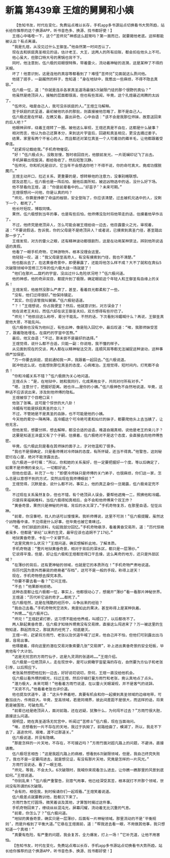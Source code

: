 # 新篇 第439章 王煊的舅舅和小姨
        【告知书友，时代在变化，免费站点难以长存，手机app多书源站点切换看书大势所趋，站长给你推荐的这个换源APP，听书音色多、换源、找书都好使！】
       王煊心中咯噔一下，这个“苦师兄”神感这么超常吗？第一面而已，就要揭他老底。这样都能被认出？有点离谱。
       “我是孔煊，从没见过什么王御圣。”他自然第一时间否认了。
       现在去和妖庭真圣相见的话，估计老王、大王，这两人的所有旧账，都会扣在他头上不可。
       他心虽大，但那口特大号的黑锅也背不下。
       同时，他注意到，伍六极的双眼很特殊，带着雷火，流动着神秘的涟漪，这是某种了不得的天眼。
       坏了！他意识到，这是连他的真容等都看到了？难怪“苦师兄”见面就这么质问他。
       他搓了搓手，一副赧然的样子，告知道：“身在地狱中，我惹出一些麻烦，不得不隐去真容。”
       伍六极一怔，道：“你就是连杀各家真圣道场最强5次破限门徒的那个很野的真仙？”
       他虽然是绝顶异人，接触的层面都很高，但也有些耳闻，毕竟，这个孔煊最近闹腾的太凶了。
       “伍师兄，咱是自己人，我可没杀妖庭的人。”王煊立马解释。
       至于妖庭的武呈道，最初被他坑杀的那批，则直接被他忽略了，那不是自己人。
       伍六极还是在怀疑，左瞧又看，露出异色，心中自语：“该不会是我那位师妹，故意送回来的后人吧？”
       他眼神异样，绕着王煊转了一圈。被他这么审视，王煊还真是不自在，这都是什么破事？
       相对而言，他认为自己还算本分，来到这片宇宙后，回避和真圣相见，更没去捅过娄子。
       结果，家里有两个不省心的人，而且都还对某位真圣一个人可着劲的薅羊毛，让他都跟着受牵连。
       “赶紧将记载给我。”手机奇物催促。
       “好！”伍六极点头，没敢怠慢，暂时收回目光，他额前发光，一片斑斓印记飞了出去。
       手机屏幕出现旋涡，都给吸收了，然后短暂沉静。
       “伍师兄，你和机兄是旧识，它当年不会想选你吧？不得不说，你的命可真大，竟成功摆脱魔爪。”
       王煊主动开口，拉近关系，更重要的是，想转移他的注意力，没事别瞎联想。
       提及这茬儿，伍六极也是一阵后怕，据他后面所知，被这凶物选中的话，没什么好下场。
       他不禁看向王煊，道：“你是前辈看中的……‘好苗子’？未来可期。”
       王煊很想问一问他，你是认真的吗？
       “师兄，你算是挣断了命运的枷锁，安全登陆了，你应该清楚，过去被机兄选中的人，没剩下一个，都死了。”
       他长吁短叹，博取同情。
       果然，伍六极想到当年的事，也是有些后怕，他师傅没及时将他带走的话，估摸着他早作古了。
       不过，他终究是绝顶异人，怎么可能会被王煊给绕一边去，他目露雷火之光，审视着，道：“不要说假话，告诉我，你的父母是不是绝顶异人？或者说，已摸索到真圣门径，甚至踏出那一步了。”
       王煊发现，对方的雷火之眼，还有精神波动都很剧烈，这是在动用某种禁法，辨别他所说话语的真假。
       他看了一眼手机奇物，它神游物外，根本没理会这里。
       他轻轻一叹，道：“我父母是至高奇人，有没有摸索到门径，我也不清楚。”
       他也豁出去了，在这黄昏奇景中，即便暴露了，还能将他怎么样不成？大不了就和在真仙5次破限领域中苦修三万年的伍六极大战一场就是了！
       “他们在那片……腐朽的宇宙，没出过什么危险状况吧？”伍六极问道。
       他的神感，他的奇异双目，都提升到了极限，确定眼前这个年轻人和王御圣有血缘上的关系！
       王煊发现，他居然没那么严肃了，甚至，看着目光都柔和了一些。
       “没有，他们过得很好。”他保持镇定。
       “其实，你应该管我叫舅舅。”伍六极轻语道。
       “？！”王煊想说，你占我便宜？然后，他就意识到，对方误会了！
       他在说老王夫妇，而伍六却在说王御圣夫妇，双方想得有些拧巴了。
       “师兄！”他依旧这么称呼，辈分不能乱。不然的话，下次看到冷媚喊什么？再说，王御圣真是他大哥，不能乱叫。
       伍六极倒也没有为他纠正，有些出神，像是陷入回忆中，最后叹道：“唉，我那师妹受苦了，跟着隐姓埋名，在腐朽的宇宙中苦熬。”
       最后，他又自语：“不过，那未尝不是最好的选择。”
       王煊觉得，说什么都不合适，只能一副：你说啥，我不懂的样子。
       从见面到现在的交谈，两人都在以精神秘法交流，连顺风耳等都无法捕捉这种波动，这种事得严加保密。
       “万一你要去妖庭，提前通知我一声，我跟着一起回去。”伍六极说道。
       就冲他这么说，也能想到那位真圣的态度，心病难治。王煊觉得，短时间内，打死都不会去！
       “你和冷媚关系不错？”伍六极颇为关心地问道。
       王煊点头：“是，在地狱中，她和我同行，化成黑袍女子，共同对付所有对手。”
       “嗯，注意分寸，把握好距离。她也许……是你的小姨。”伍六极神色不自然地说道，毕竟，这种话不应该说出来，涉及到他师傅的隐私。
       王煊被惊了个目瞪口呆！
       他张了张嘴，这可是个惊世的大八卦！
       冷媚有可能是妖庭真圣的女儿？
       不过，不管她是不是真圣的血脉，也不可能是他的小姨。
       今天他的辈分一降再降，连冷媚这个可冷艳可柔和灿烂的妹子，都要爬他头上去当姨了，让他无言。
       但他发现，想要分辨，想去解释，都没合适的话语，难道自揭真相，说他是老王的亲儿子？
       这要是知道王泽盛又有了个子嗣，估摸着，伍六极绝对不是这个态度，会直接去向他师傅告密。
       毕竟，伍六极此刻是看在其师妹的面子上，才对他温和了很多。
       “我也不是很确定，只是看师傅对冷师妹的态度，有所怀疑，还当不得真。”他警告，这则秘密烂在心里，绝对不能泄露出去。
       伍六极进一步叮嘱：“所以，你和她的关系虽好，但一定要把握好一个度。等以后确定了，如果不是师傅的亲女儿，一切都好说。”
       但他也低语，补充了一句：“即便冷师妹只是师傅的关门弟子，也很麻烦，你们这一家，怎么总是以意想不到的方式，突然出现在我师傅眼前？”
       王煊觉得，沉默是金，说什么都不对。事实上，他的真正身份一旦揭露，伍六极肯定兜不住。
       不过现在关系虽然复杂，但也不错，有个绝顶异人误会，要帮他遮掩一二，照拂他和冷媚。
       只是将来福祸难料，当伍六极得知真相后，会不会和他师傅来个双王炸？
       “黄昏奇景，果然只是神秘的开端，背后的水太深了。”手机奇物复苏，在那里自语，怔怔出神。
       “前辈，你没事吧，找人的话可以慢慢来。我听师傅说，这里不可测！”伍六极提醒，虽然这个凶物看中谁，不见得是什么好事，但毕竟也被它青睐过。
       “嗯，你们妖庭的资料，勾起我部分回忆。”手机奇物悬浮，看着黄昏交易所，道：“历代惊艳者虽多，但都是‘新纪’以来的生灵，最早应该也追朔不了17纪。”
       地狱黄昏奇景，卡在一个关键节点。
       “这里究竟什么状况？”王煊问道，确实想解析此地，了解本质。
       手机奇物道：“整片地狱黄昏奇景，相对于背后的深水区，都只是一层薄纱。”
       它说得平澹，但是，却让伍六极和王煊都觉得口干舌燥，这么离奇的地方，还只是外部区域？
       “在薄纱的背后，还有更神秘的领域，也就是它的本质所在！”手机奇物严肃地说道。
       将历代因为意外而暴毙的绝艳者“存档”，这可不是一般的手段，称得上逆天！
       现在，手机奇物想去探究本质。
       “你要不要去看一看？”它问王煊。
       “不去！”他果断地拒绝。
       这种态度都让伍六极都一怔，事实上，他都很动心了，想揭开“薄纱”看一看那片神秘世界。
       王煊道：“历代听它话的奇才……都死了。”
       伍六极哑然，这是在残酷的经历中，斗争出来的经验？
       “我自己去看。”手机奇物凭空消失，竟是如此的果决，甚至称得上是某种执着。
       “外甥……”伍六极开口。
       “师兄！”王煊赶紧打断，这习惯不能给他养成，叫顺口了，以后都改不了。
       两人聊起黄昏奇景，伍六极才知晓外甥竟没有交易牌，直接这么闯进来了？万一被这里的生物知道，群起而攻之，那就真的枉死了，彻底磨灭。
       王煊一听，赶紧将方雨竹、老张以及伏道牛喊了过来，他自己并不怕，但他们可别露出出马脚，容易出事。
       他琢磨着，得向这里的潜在交易对象索要几张“交易牌”，补上进出黄昏奇景的安全短板，毕竟他有个大计划。
       “这是无忧宫的方雨竹仙子，这是九灵洞的张道岭……”王煊介绍。
       伍六极是一位绝顶异人，走在现世中，是可以俯瞰宇宙星海的存在，自然要为方仙子和老张引荐，以后照应下。
       老张虽然想把他拉到一边去，好好说叨说叨，奈何，王煊一直没给他机会。
       伍六极以看外甥的眼光，扫过王煊，然后仔细打量方雨竹和老张，竟认真地点了点头。
       “潜力极大，未来可期！”他看着方雨竹说道，在以雷火天眼凝视，并不是客气的说辞。
       “天资不凡。”他看着老张也评价道。
       他也提及伏道牛，道：“这头牛养着吧，真要有机会和你一起摸到真圣领域的边缘地带，可叠加战力，作用巨大。毕竟，至高领域，若是同境界，彼此间差距不是很大，而这样的话，将来若是被围攻，可破危局。”
       “前辈已经是绝顶异人，面对前路，还在迟疑，犹豫什么，为何闯不过去？”方雨竹很大胆，直接这么问道。
       很明显，她在真圣道场无忧宫中，听闻过“苦修士”伍六极，现在当面询问。
       “唉，总想看到一片不存在的天地，我过于执拗了。前路扭曲了，模湖了，所以，我走不下去了，道途坎坷，艰难，渡不过那道关。”
       伍六极说道，并没有隐瞒。
       “那是怎样的一片天地，不存在，不可接近吗？”方雨竹面对超凡路上的问题，不避讳，直接请教。
       伍六极坦言相告：“这是我超凡路上的病根，想看到6次破限领域，但是，我自己终究失败了。我也不是一定要闯进去，就是想见证，有没有那片天地，究竟是怎样的一片风光。”
       方雨竹没说话，看了一眼王煊。
       “师兄，等我，不会太久。6次破限时，我喊你来观看怎么进去，让你瞧一瞧那里的风景到底如何。”王煊说道。
       “你别乱来！”伍六极严重警告，别意气用事，他已经深受其苦，根本就打不开那个领域，世间没有所谓的6次破限。
       “会有的，相信我，到时候请你们一起观看。”王煊笑着说道。
       伍六极差点就要教训他，脸都沉下来了。
       方雨竹急忙打圆场，微笑着谈及其他，才算暂时揭过这件事。
       手机奇物回来了，缭绕丝丝混沌光，屏幕闪耀，流动着无比沉重的气息。
       “前辈，你怎么了？”伍六极问道。
       “地狱的黄昏奇景，确实只是一层薄纱，后面有一片神秘领域。那里流动的不是‘平衡规则’，而是升格到了平衡大道。”它悬在王煊面前，道：“帮我进去看一眼，不用做其他事，我只想知道一个真相！”
       “真要有危险，有严重的问题，我会复苏，全力爆发，打上一场！”它补充道，让他不用害怕。
       【告知书友，时代在变化，免费站点难以长存，手机app多书源站点切换看书大势所趋，站长给你推荐的这个换源APP，听书音色多、换源、找书都好使！】